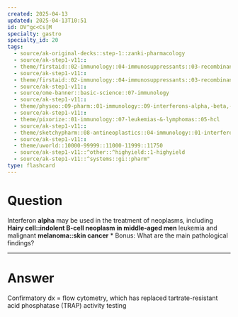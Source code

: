 ```yaml
---
created: 2025-04-13
updated: 2025-04-13T10:51
id: DV^gc<Cs[M
specialty: gastro
specialty_id: 20
tags:
  - source/ak-original-decks::step-1::zanki-pharmacology
  - source/ak-step1-v11::
  - theme/firstaid::02-immunology::04-immunosuppressants::03-recombinant-cytokines-&-clinical-uses
  - source/ak-step1-v11::
  - theme/firstaid::02-immunology::04-immunosuppressants::03-recombinant-cytokines-&-clinical-uses::immunotherapy::ifn-a
  - source/ak-step1-v11::
  - source/ome-banner::basic-science::07-immunology
  - source/ak-step1-v11::
  - theme/physeo::09-pharm::01-immunology::09-interferons-alpha,-beta,-&-gamma
  - source/ak-step1-v11::
  - theme/pixorize::01-immunology::07-leukemias-&-lymphomas::05-hcl
  - source/ak-step1-v11::
  - theme/sketchypharm::08-antineoplastics::04-immunology::01-interferon-a,-b,-y
  - source/ak-step1-v11::
  - theme/uworld::10000-99999::11000-11999::11750
  - source/ak-step1-v11::^other::^highyield::1-highyield
  - source/ak-step1-v11::^systems::gi::pharm"
type: flashcard
---
```


# Question
Interferon **alpha** may be used in the treatment of neoplasms, including **Hairy cell::indolent B-cell neoplasm in middle-aged men** leukemia and malignant **melanoma::skin cancer**   * Bonus: What are the main pathological findings?

---

# Answer
Confirmatory dx = flow cytometry, which has replaced tartrate-resistant acid phosphatase (TRAP) activity testing